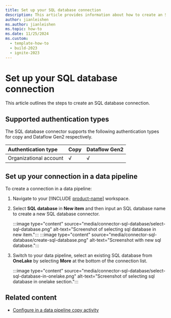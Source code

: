 ```yaml
---
title: Set up your SQL database connection
description: This article provides information about how to create an SQL database connection in Microsoft Fabric.
author: jianleishen
ms.author: jianleishen
ms.topic: how-to
ms.date: 11/25/2024
ms.custom:
  - template-how-to
  - build-2023
  - ignite-2023
---
```


# Set up your SQL database connection

This article outlines the steps to create an SQL database connection.

## Supported authentication types

The SQL database connector supports the following authentication types for copy and Dataflow Gen2 respectively.  

|Authentication type |Copy |Dataflow Gen2 |
|:---|:---|:---|
|Organizational account| √ | √ |

## Set up your connection in a data pipeline

To create a connection in a data pipeline:

1. Navigate to your [!INCLUDE [product-name](../includes/product-name.md)] workspace.

2. Select **SQL database** in **New item** and then input an SQL database name to create a new SQL database connector.

   :::image type="content" source="media/connector-sql-database/select-sql-database.png" alt-text="Screenshot of selecting sql database in new item.":::
   :::image type="content" source="media/connector-sql-database/create-sql-database.png" alt-text="Screenshot with new sql database.":::

3. Switch to your data pipeline, select an existing SQL database from **OneLake** by selecting **More** at the bottom of the connection list.

   :::image type="content" source="media/connector-sql-database/select-sql-database-in-onelake.png" alt-text="Screenshot of selecting sql database in onelake section.":::

## Related content

- [Configure in a data pipeline copy activity](connector-sql-database-copy-activity.md)
